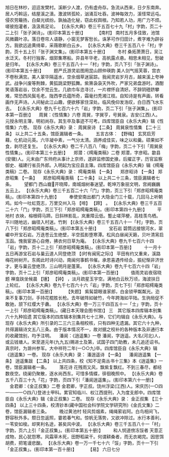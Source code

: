 <!-- { "loadSidebar": true } -->
旭日在林杪，迢迢发樊村。溪断少人渡，仍有虚舟存。急流从西来，日夕东南奔。居人巧斡运，结屋溪之濆。激波转孤轮，汹涌互吐吞。波神每效力，溪怪常远屯。侵农劳簸扬，白粲光缤纷。孰抽造化秘，窃此权舆根。乃知若人功，用广力不烦。嗟彼抱灌者，汲汲焉足论。
 【《永乐大典》卷三千五百七十九「村」字韵，页二十二上引「张子渊诗」。(影印本第五十册)】 
　　 【南村】 
南村五月多佳致，池馆风微藕叶凉。落日卷帘人语静，小窗无梦客愁长。诛茅可作归田计，煮字难为辟谷方。我欲远追黄绮辈，采薇歌断白云乡。
 【《永乐大典》卷三千五百八十「村」字韵，页十五上引「张子渊文集」。(影印本第五十册)】 
　　冬村
桑拓萧萧日，吴江水泛天。冬村行独客，烟郭集寒船。异县年华老，高帆露点悬。相思未相见，愁破是归年。
 【《永乐大典》卷三千五百八十一「村」字韵，页八下引「张子渊诗」。(影印本第五十册)】 
　　题严氏游灵岩图用昆山顾仲瑛韵
美人剑气摇芙蓉，宫衣不卷秋满宫。美人翠华隔遥水，空余烟草迷宸踪。我闻灵岩岁月古，越来溪上夸神武。战争兴废等荆棘，黄狐跳梁野狐舞。紫箫袅袅天外吹，严家兄弟盘游时。酒酣笑语落岩谷，饮余不觉云生。几欲巾车恣寻讨，一片襟怀自清好。不辞阴磴跻攀难，常恐西风鬓毛老。陇西李氏蕴所奇，霜毫扫秃湘江枝。自知诗是有声画，转看画作无声诗。人间秘此江山趣，便欲移家住深处。临风俛仰发浩叹，白日西飞水东去。
 【《永乐大典》卷九千七百六十六「岩」字韵，页二下引「张子渊集」。(影印本第一百册)】 
　周巽：《性情集》六卷
周巽，字巽亨，号巽泉。吉安(江西)人。元授永明主簿，明初尚存。其生卒及事迹不可考。四库馆臣自《永乐大典》辑《性情集》六卷。
现存《永乐大典》录：
周巽泉诗 【二条】 
周巽泉性情集 【二十三条】 
以上共二十五条，馆臣漏辑者一条。
　　五言古体： 【野梅】 
玄冥启芳藉，化机动元英。六华凝中素，一气分太清。涵养成佳实，味之以和羹。硕果如不食，剥尽还复生。
 【《永乐大典》卷二千八百八「梅」字韵，页二十下引「周巽泉性情集」。(影印本第三十五册)】 
　郑潜：《樗庵类稿》二卷
郑潜，字彦昭。歙县(安徽)人。元末由广东帅府从事计上京师，遂辟监修国史掾，后擢正字，历官监察御史、福建行省员外郎。入明起为宝应县主簿。四库馆臣自《永乐大典》辑《樗庵类稿》二卷。
现存《永乐大典》录：
樗庵类稿 【一条】 　郑彦昭诗 【一条】 
郑彦昭集 【一条】 　郑彦昭樗庵类稿 【二十条】 
以上共二十三条，馆臣漏辑者七条。
　　望都门
西山巃开晓障，南城烟树春迷望。乾坤万象丽文明，宫阙巍巍五云上。
 【《永乐大典》卷三千五百二十六「门」字韵，页三下引「郑彦昭樗庵类稿」。(影印本第四十九册)】 
　　奉使安南出都门
大隐金门三十载，几回马上听朝鸡。如今一吐虹霓志，万里交州入马 【啼】  【蹄】 。
 【《永乐大典》卷三千五百二十六「门」字韵，页三下引「郑彦昭樗庵类稿」。(影印本第四十九册)】 
　　平地村
衣袂，榕根碍马蹄。日斜林影乱，岚重障云低。蹔止嗟萍梗，高枝羡鸟栖。平川随地远，幽径入村迷。竹刺
 【《永乐大典》卷三千五百八十一「村」字韵，页八下引「郑彦昭樗庵类稿」。(影印本第五十册)】 
　　宝石岩
碧筒远接银河水，翠巘中开宝石岩。万迭苍云生绝壁，半空孤影堕寒潭。松风白昼闻天籁，贝叶清宵启玉函。愧我宦游心自倦，拂衣何日草为庵。
 【《永乐大典》卷九千七百六十四「岩」字韵，页十二上引「郑彦昭樗庵类稿」。(影印本第一百册)】 
　　十一月十五日再游宝石岩与巢云道人同登绝顶 【(时有闽宪之际)】 
平田有约又重来，溪路梅花树树开。东阁此时诗兴动，南闽何事鹤书催。承恩喜遇传经会，振纪惭非济世才。更与巢云登绝顶，三山明月是蓬莱。
 【《永乐大典》卷九千七百六十四「岩」字韵，页十二上引「郑彦昭樗庵类稿」。(影印本第一百册)】 
　　值雨灵岩夜宿晓题
禅龛趺坐候晨 【锺】  【钟】 ，淡月疏星玉宇空。满地白云秋万顷，海波扶日上轮红。
 【《永乐大典》卷九千七百六十六「岩」字韵，页七下引「郑彦昭樗庵类稿」。(影印本第一百册)】 
　　 【失题】 
紫髯碧眼谁家郎，白金锁甲粼粼光。迩来不复事刀剑，手持花棍胜长枪。去年破阵如破竹，今年跨海如平陆。生驹局促不敢驰，颔下红缨大于纛。
 【《永乐大典》卷一万三千四百五十一「士」字韵，页十一上引「郑彦昭樗庵类稿」。(藏日本天理会图书馆)】 
三　其它版本四库辑本别集六十九种拾遗
其它版本的四库辑本别集共七十三种，它们均辑自《永乐大典》。与现存《永乐大典》所引录的二三六三条相校核，只有四种无遗漏。其它六十九种，共得漏辑诗文五八三条。由于版本情况不一，故对据之校补的各种版本及非通行本的收藏馆别，均予注明。
　潘阆：《逍遥集》一卷
潘阆，字逍遥。大名(河北)人，或云钱塘人。宋至道元年(九九五)赐进士及第，试国子四门助教，未几追还诏书。真宗时，为滁州参军。大中祥符二年(一○○九)卒。四库馆臣自《永乐大典》辑《逍遥集》一卷。
现存《永乐大典》录：
潘逍遥诗 【一条】 　潘阆逍遥集 【一条】 
逍遥集跋 【二条】 
以上共四条，校《知不足斋丛书十三集》本《逍遥集》一卷，馆臣漏辑者一条。
　　落花诗
花残雨又风，飘紫复飘红。不到三春尽，都经数夜空。绕阑仍聚散，逐水尚西东。可惜多情蝶，徘徊晚照中。
 【《永乐大典》卷五千八百三十九「花」字韵，页四下引「潘阆逍遥集」。(影印本第六十一册)】 
　金君卿：《金正叔集》二卷
金君卿，字正叔。饶州浮梁(江西)人。宋庆历(一○四一——一○四八)登进士甲科。累官知临川、权江西提刑，入为度支郎中。四库馆臣自《永乐大典》辑《金正叔集》二卷。
现存《永乐大典》录：
金正叔集 【三十四条】 
以上三十四条，校清钞本(藏中国社会科学院文学研究所)《金氏文集》二卷，馆臣漏辑者三条。
　　晚过黄池村
轻风剪烟素，绳绳萦岩阿。白鸟相间飞，野容秋外多。颓日忽返照，霎若春气和。惊帆无落势，又欲冲除过。水行本善利，一苇安如梭。却笑利名途，甚矣风中波。
 【《永乐大典》卷三千五百八十一「村」字韵，页六上引「金正叔集」。(影印本第五十册)】 
　　和人悯道傍冻馁者
天意正成物，民心犹怨寒。风霜草木死，田野稻粱干。何谓耕桑者，而无衣褐完。因思饵胡费，把笔谩悲酸。
 【《永乐大典》卷一万一千七十六「馁」字韵，页十一下引「金正叔集」。(影印本第一百十册)】 
　　 【易】 六日七分
